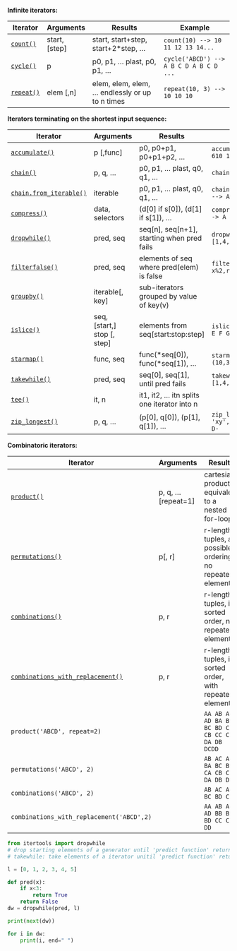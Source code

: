 **Infinite iterators:**

| Iterator                                                     | Arguments     | Results                                        | Example                                 |
| ------------------------------------------------------------ | ------------- | ---------------------------------------------- | --------------------------------------- |
| [`count()`](https://docs.python.org/3/library/itertools.html#itertools.count) | start, [step] | start, start+step, start+2*step, …             | `count(10) --> 10 11 12 13 14...`       |
| [`cycle()`](https://docs.python.org/3/library/itertools.html#itertools.cycle) | p             | p0, p1, … plast, p0, p1, …                     | `cycle('ABCD') --> A B C D A B C D ...` |
| [`repeat()`](https://docs.python.org/3/library/itertools.html#itertools.repeat) | elem [,n]     | elem, elem, elem, … endlessly or up to n times | `repeat(10, 3) --> 10 10 10`            |

**Iterators terminating on the shortest input sequence:**

| Iterator                                                     | Arguments                   | Results                                    | Example                                                   |
| ------------------------------------------------------------ | --------------------------- | ------------------------------------------ | --------------------------------------------------------- |
| [`accumulate()`](https://docs.python.org/3/library/itertools.html#itertools.accumulate) | p [,func]                   | p0, p0+p1, p0+p1+p2, …                     | `accumulate([1,2,3,4,5]) --> 1 3 610 15`                  |
| [`chain()`](https://docs.python.org/3/library/itertools.html#itertools.chain) | p, q, …                     | p0, p1, … plast, q0, q1, …                 | `chain('ABC', 'DEF') --> A B C D EF`                      |
| [`chain.from_iterable()`](https://docs.python.org/3/library/itertools.html#itertools.chain.from_iterable) | iterable                    | p0, p1, … plast, q0, q1, …                 | `chain.from_iterable(['ABC','DEF']) --> A B C D E F`      |
| [`compress()`](https://docs.python.org/3/library/itertools.html#itertools.compress) | data, selectors             | (d[0] if s[0]), (d[1] if s[1]), …          | `compress('ABCDEF', [1,0,1,0,1,1])--> A C E F`            |
| [`dropwhile()`](https://docs.python.org/3/library/itertools.html#itertools.dropwhile) | pred, seq                   | seq[n], seq[n+1], starting when pred fails | `dropwhile(lambda x: x<5,[1,4,6,4,1]) --> 6 4 1`          |
| [`filterfalse()`](https://docs.python.org/3/library/itertools.html#itertools.filterfalse) | pred, seq                   | elements of seq where pred(elem) is false  | `filterfalse(lambda x: x%2,range(10)) --> 0 2 4 6 8`      |
| [`groupby()`](https://docs.python.org/3/library/itertools.html#itertools.groupby) | iterable[, key]             | sub-iterators grouped by value of key(v)   |                                                           |
| [`islice()`](https://docs.python.org/3/library/itertools.html#itertools.islice) | seq, [start,] stop [, step] | elements from seq[start:stop:step]         | `islice('ABCDEFG', 2, None) --> CD E F G`                 |
| [`starmap()`](https://docs.python.org/3/library/itertools.html#itertools.starmap) | func, seq                   | func(*seq[0]), func(*seq[1]), …            | `starmap(pow, [(2,5), (3,2),(10,3)]) --> 32 9 1000`       |
| [`takewhile()`](https://docs.python.org/3/library/itertools.html#itertools.takewhile) | pred, seq                   | seq[0], seq[1], until pred fails           | `takewhile(lambda x: x<5,[1,4,6,4,1]) --> 1 4`            |
| [`tee()`](https://docs.python.org/3/library/itertools.html#itertools.tee) | it, n                       | it1, it2, … itn splits one iterator into n |                                                           |
| [`zip_longest()`](https://docs.python.org/3/library/itertools.html#itertools.zip_longest) | p, q, …                     | (p[0], q[0]), (p[1], q[1]), …              | `zip_longest('ABCD', 'xy',fillvalue='-') --> Ax By C- D-` |

**Combinatoric iterators:**

| Iterator                                                     | Arguments          | Results                                                      |
| ------------------------------------------------------------ | ------------------ | ------------------------------------------------------------ |
| [`product()`](https://docs.python.org/3/library/itertools.html#itertools.product) | p, q, … [repeat=1] | cartesian product, equivalent to a nested for-loop           |
| [`permutations()`](https://docs.python.org/3/library/itertools.html#itertools.permutations) | p[, r]             | r-length tuples, all possible orderings, no repeated elements |
| [`combinations()`](https://docs.python.org/3/library/itertools.html#itertools.combinations) | p, r               | r-length tuples, in sorted order, no repeated elements       |
| [`combinations_with_replacement()`](https://docs.python.org/3/library/itertools.html#itertools.combinations_with_replacement) | p, r               | r-length tuples, in sorted order, with repeated elements     |
| `product('ABCD', repeat=2)`                                  |                    | `AA AB AC AD BA BB BC BD CA CB CC CD DA DB DCDD`             |
| `permutations('ABCD', 2)`                                    |                    | `AB AC AD BA BC BD CA CB CD DA DB DC`                        |
| `combinations('ABCD', 2)`                                    |                    | `AB AC AD BC BD CD`                                          |
| `combinations_with_replacement('ABCD',2)`                    |                    | `AA AB AC AD BB BC BD CC CD DD`                              |

```python
from itertools import dropwhile
# drop starting elements of a generator until 'predict function' returns False.
# takewhile: take elements of a iterator unitil 'predict function' returns False. "predict function" will evaluate every element.More refer "Python 4 Adavenced Python v2.pdf" P77

l = [0, 1, 2, 3, 4, 5]

def pred(x):
    if x<3:
        return True
    return False
dw = dropwhile(pred, l)

print(next(dw))

for i in dw:
    print(i, end=" ")
```

